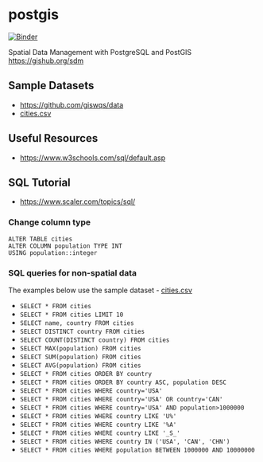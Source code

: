 # postgis

[![Binder](https://mybinder.org/badge_logo.svg)](https://mybinder.org/v2/gh/giswqs/postgis/master)

Spatial Data Management with PostgreSQL and PostGIS https://gishub.org/sdm

## Sample Datasets

- https://github.com/giswqs/data
- [cities.csv](https://github.com/giswqs/postgis/blob/master/data/cities.csv)

## Useful Resources

- https://www.w3schools.com/sql/default.asp

## SQL Tutorial

- https://www.scaler.com/topics/sql/

### Change column type

```
ALTER TABLE cities
ALTER COLUMN population TYPE INT
USING population::integer
```

### SQL queries for non-spatial data

The examples below use the sample dataset - [cities.csv](https://github.com/giswqs/postgis/blob/master/data/cities.csv)

- `SELECT * FROM cities`
- `SELECT * FROM cities LIMIT 10`
- `SELECT name, country FROM cities`
- `SELECT DISTINCT country FROM cities`
- `SELECT COUNT(DISTINCT country) FROM cities`
- `SELECT MAX(population) FROM cities`
- `SELECT SUM(population) FROM cities`
- `SELECT AVG(population) FROM cities`
- `SELECT * FROM cities ORDER BY country`
- `SELECT * FROM cities ORDER BY country ASC, population DESC`
- `SELECT * FROM cities WHERE country='USA'`
- `SELECT * FROM cities WHERE country='USA' OR country='CAN'`
- `SELECT * FROM cities WHERE country='USA' AND population>1000000`
- `SELECT * FROM cities WHERE country LIKE 'U%'`
- `SELECT * FROM cities WHERE country LIKE '%A'`
- `SELECT * FROM cities WHERE country LIKE '_S_'`
- `SELECT * FROM cities WHERE country IN ('USA', 'CAN', 'CHN')`
- `SELECT * FROM cities WHERE population BETWEEN 1000000 AND 10000000`
